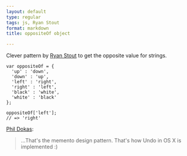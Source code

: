 ```yaml
---
layout: default
type: regular
tags: js, Ryan Stout
format: markdown
title: oppositeOf object

---
```

Clever pattern by [Ryan Stout](http://agileproductions.com) to get the opposite value for strings.

    var oppositeOf = {
      'up' : 'down',
      'down' : 'up',
      'left' : 'right',
      'right' : 'left',
      'black' : 'white',
      'white' : 'black'
    };
    
    oppositeOf['left'];
    // => 'right'

[Phil Dokas](https://twitter.com/#!/pdokas/status/25293523343380480):

> ...That's the memento design pattern. That's how Undo in OS X is implemented :)